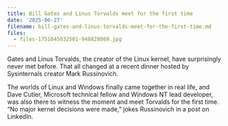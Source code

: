 ```yaml
---
title: Bill Gates and Linus Torvalds meet for the first time
date: '2025-06-27'
filename: bill-gates-and-linus-torvalds-meet-for-the-first-time.md
files:
  - files-1751045032501-948828869.jpg
---
```

Gates and Linus Torvalds, the creator of the Linux kernel, have surprisingly never met before. That all changed at a recent dinner hosted by Sysinternals creator Mark Russinovich.

The worlds of Linux and Windows finally came together in real life, and Dave Cutler, Microsoft technical fellow and Windows NT lead developer, was also there to witness the moment and meet Torvalds for the first time. “No major kernel decisions were made,” jokes Russinovich in a post on LinkedIn.
